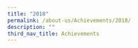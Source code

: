 ```yaml
---
title: "2018"
permalink: /about-us/Achievements/2018/
description: ""
third_nav_title: Achievements
---
```

